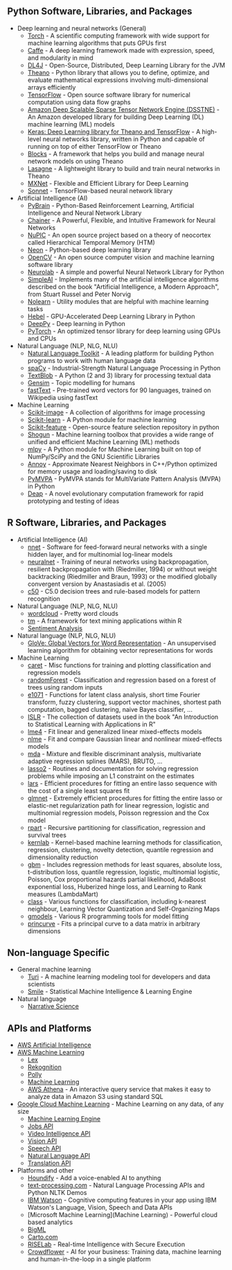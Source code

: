 ## Python Software, Libraries, and Packages
- Deep learning and neural networks (General)
    + [Torch](http://torch.ch/docs/getting-started.html#_) - A scientific computing framework with wide support for machine learning algorithms that puts GPUs first
    + [Caffe](http://caffe.berkeleyvision.org/) - A deep learning framework made with expression, speed, and modularity in mind
    + [DL4J](https://deeplearning4j.org/) - Open-Source, Distributed, Deep Learning Library for the JVM
    + [Theano](http://deeplearning.net/software/theano/) - Python library that allows you to define, optimize, and evaluate mathematical expressions involving multi-dimensional arrays efficiently
    + [TensorFlow](https://www.tensorflow.org/versions/r0.11/api_docs/index.html) - Open source software library for numerical computation using data flow graphs
    + [Amazon Deep Scalable Sparse Tensor Network Engine (DSSTNE)](https://github.com/amznlabs/amazon-dsstne) - An Amazon developed library for building Deep Learning (DL) machine learning (ML) models
    + [Keras: Deep Learning library for Theano and TensorFlow](https://keras.io/) - A high-level neural networks library, written in Python and capable of running on top of either TensorFlow or Theano
    + [Blocks](http://blocks.readthedocs.io/en/latest/) - A framework that helps you build and manage neural network models on using Theano
    + [Lasagne](http://lasagne.readthedocs.io/en/latest/) - A lightweight library to build and train neural networks in Theano
    + [MXNet](http://mxnet.io/api/python/index.html#python-api-reference) - Flexible and Efficient Library for Deep Learning
    + [Sonnet](https://github.com/deepmind/sonnet) - TensorFlow-based neural network library
- Artificial Intelligence (AI)
    + [PyBrain](http://pybrain.org/) - Python-Based Reinforcement Learning, Artificial Intelligence and Neural Network Library
    + [Chainer](http://docs.chainer.org/en/stable/) - A Powerful, Flexible, and Intuitive Framework for Neural Networks
    + [NuPIC](http://numenta.org/#docs) - An open source project based on a theory of neocortex called Hierarchical Temporal Memory (HTM)
    + [Neon](http://neon.nervanasys.com/index.html/) - Python-based deep learning library
    + [OpenCV](http://opencv.org/) - An open source computer vision and machine learning software library
    + [Neurolab](https://code.google.com/archive/p/neurolab/) - A simple and powerful Neural Network Library for Python
    + [SimpleAI](https://github.com/simpleai-team/simpleai) - Implements many of the artificial intelligence algorithms described on the book "Artificial Intelligence, a Modern Approach", from Stuart Russel and Peter Norvig
    + [Nolearn](https://pythonhosted.org/nolearn/) - Utility modules that are helpful with machine learning tasks
    + [Hebel](https://github.com/hannes-brt/hebel) - GPU-Accelerated Deep Learning Library in Python
    + [DeepPy](https://github.com/andersbll/deeppy) - Deep learning in Python
    + [PyTorch](http://pytorch.org/docs/) - An optimized tensor library for deep learning using GPUs and CPUs
- Natural Language (NLP, NLG, NLU)
    + [Natural Language Toolkit](http://www.nltk.org/) - A leading platform for building Python programs to work with human language data
    + [spaCy](https://spacy.io/) - Industrial-Strength Natural Language Processing in Python
    + [TextBlob](https://textblob.readthedocs.io/en/dev/) - A Python (2 and 3) library for processing textual data
    + [Gensim](http://radimrehurek.com/gensim/) - Topic modelling for humans
    + [fastText](https://github.com/facebookresearch/fastText/blob/master/pretrained-vectors.md) - Pre-trained word vectors for 90 languages, trained on Wikipedia using fastText
- Machine Learning
    + [Scikit-image](http://scikit-image.org/) - A collection of algorithms for image processing
    + [Scikit-learn](http://scikit-learn.org/stable/documentation.html) - A Python module for machine learning
    + [Scikit-feature](https://github.com/jundongl/scikit-feature) - Open-source feature selection repository in python
    + [Shogun](https://github.com/shogun-toolbox/shogun) - Machine learning toolbox that provides a wide range of unified and efficient Machine Learning (ML) methods
    + [mlpy](http://mlpy.sourceforge.net/docs/3.5/) - A Python module for Machine Learning built on top of NumPy/SciPy and the GNU Scientific Libraries
    + [Annoy](https://github.com/spotify/annoy) - Approximate Nearest Neighbors in C++/Python optimized for memory usage and loading/saving to disk
    + [PyMVPA](http://www.pymvpa.org/manual.html) - PyMVPA stands for MultiVariate Pattern Analysis (MVPA) in Python
    + [Deap](http://deap.gel.ulaval.ca/doc/default/index.html) - A novel evolutionary computation framework for rapid prototyping and testing of ideas

## R Software, Libraries, and Packages
- Artificial Intelligence (AI)
    + [nnet](https://cran.r-project.org/web/packages/nnet/index.html) - Software for feed-forward neural networks with a single hidden layer, and for multinomial log-linear models
    + [neuralnet](https://cran.r-project.org/web/packages/neuralnet/index.html) - Training of neural networks using backpropagation, resilient backpropagation with (Riedmiller, 1994) or without weight backtracking (Riedmiller and Braun, 1993) or the modified globally convergent version by Anastasiadis et al. (2005)
    + [c50](https://cran.r-project.org/web/packages/C50/index.html) - C5.0 decision trees and rule-based models for pattern recognition
- Natural Language (NLP, NLG, NLU)
    + [wordcloud](https://cran.r-project.org/web/packages/wordcloud/index.html) - Pretty word clouds
    + [tm](https://cran.r-project.org/web/packages/tm/index.html) - A framework for text mining applications within R
    + [Sentiment Analysis](https://github.com/sfeuerriegel/SentimentAnalysis)
- Natural language (NLP, NLG, NLU)
    + [GloVe: Global Vectors for Word Representation](http://nlp.stanford.edu/projects/glove/) - An unsupervised learning algorithm for obtaining vector representations for words
- Machine Learning
    + [caret](https://cran.r-project.org/web/packages/caret/index.html) - Misc functions for training and plotting classification and regression models
    + [randomForest](https://cran.r-project.org/web/packages/randomForest/index.html) - Classification and regression based on a forest of trees using random inputs
    + [e1071](https://cran.r-project.org/web/packages/e1071/index.html) - Functions for latent class analysis, short time Fourier transform, fuzzy clustering, support vector machines, shortest path computation, bagged clustering, naive Bayes classifier, ...
    + [ISLR](https://cran.r-project.org/web/packages/ISLR/index.html) - The collection of datasets used in the book "An Introduction to Statistical Learning with Applications in R"
    + [lme4](https://cran.r-project.org/web/packages/lme4/index.html) - Fit linear and generalized linear mixed-effects models
    + [nlme](https://cran.r-project.org/web/packages/nlme/index.html) - Fit and compare Gaussian linear and nonlinear mixed-effects models
    + [mda](https://cran.r-project.org/web/packages/mda/index.html) - Mixture and flexible discriminant analysis, multivariate adaptive regression splines (MARS), BRUTO, ...
    + [lasso2](https://cran.r-project.org/web/packages/lasso2/index.html) - Routines and documentation for solving regression problems while imposing an L1 constraint on the estimates
    + [lars](https://cran.r-project.org/web/packages/lars/index.html) - Efficient procedures for fitting an entire lasso sequence with the cost of a single least squares fit
    + [glmnet](https://cran.r-project.org/web/packages/glmnet/index.html) - Extremely efficient procedures for fitting the entire lasso or elastic-net regularization path for linear regression, logistic and multinomial regression models, Poisson regression and the Cox model
    + [rpart](https://cran.r-project.org/web/packages/rpart/index.html) - Recursive partitioning for classification, regression and survival trees
    + [kernlab](https://cran.r-project.org/web/packages/kernlab/index.html) - Kernel-based machine learning methods for classification, regression, clustering, novelty detection, quantile regression and dimensionality reduction
    + [gbm](https://cran.r-project.org/web/packages/gbm/index.html) - Includes regression methods for least squares, absolute loss, t-distribution loss, quantile regression, logistic, multinomial logistic, Poisson, Cox proportional hazards partial likelihood, AdaBoost exponential loss, Huberized hinge loss, and Learning to Rank measures (LambdaMart)
    + [class](https://cran.r-project.org/web/packages/class/index.html) - Various functions for classification, including k-nearest neighbour, Learning Vector Quantization and Self-Organizing Maps
    + [gmodels](https://cran.r-project.org/web/packages/gmodels/index.html) - Various R programming tools for model fitting
    + [princurve](https://cran.r-project.org/web/packages/princurve/index.html) - Fits a principal curve to a data matrix in arbitrary dimensions

## Non-language Specific
- General machine learning
    + [Turi](https://turi.com/learn/) - A machine learning modeling tool for developers and data scientists
    + [Smile](http://haifengl.github.io/smile/) - Statistical Machine Intelligence & Learning Engine
- Natural language
    + [Narrative Science](https://narrativescience.com/)

## APIs and Platforms
- [AWS Artificial Intelligence](https://aws.amazon.com/amazon-ai/)
- [AWS Machine Learning](https://aws.amazon.com/documentation/machine-learning/)
    + [Lex](https://aws.amazon.com/lex/)
    + [Rekognition](https://aws.amazon.com/rekognition/)
    + [Polly](https://aws.amazon.com/polly/)
    + [Machine Learning](https://aws.amazon.com/machine-learning)
    + [AWS Athena](https://aws.amazon.com/athena/) - An interactive query service that makes it easy to analyze data in Amazon S3 using standard SQL
- [Google Cloud Machine Learning](https://cloud.google.com/ml/docs/) - Machine Learning on any data, of any size
    + [Machine Learning Engine](https://cloud.google.com/ml-engine/)
    + [Jobs API](https://cloud.google.com/jobs-api/)
    + [Video Intelligence API](https://cloud.google.com/video-intelligence/)
    + [Vision API](https://cloud.google.com/vision/)
    + [Speech API](https://cloud.google.com/speech/)
    + [Natural Language API](https://cloud.google.com/natural-language/)
    + [Translation API](https://cloud.google.com/translate/)
- Platforms and other
    + [Houndify](https://www.houndify.com/) - Add a voice-enabled AI to anything
    + [text-processing.com](http://text-processing.com/) - Natural Language Processing APIs and Python NLTK Demos
    + [IBM Watson](http://www.ibm.com/watson/developercloud/doc/getting_started/) - Cognitive computing features in your app using IBM Watson's Language, Vision, Speech and Data APIs
    + [Microsoft Machine Learning](Machine Learning) - Powerful cloud based analytics
    + [BigML](https://bigml.com/)
    + [Carto.com](https://carto.com/)
    + [RISELab](https://rise.cs.berkeley.edu/) - Real-time Intelligence with Secure Execution
    + [Crowdflower](https://www.crowdflower.com/) - AI for your business: Training data, machine learning and human-in-the-loop in a single platform 
